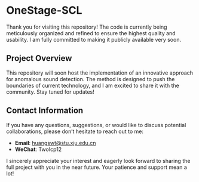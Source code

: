 # OneStage-SCL

Thank you for visiting this repository! The code is currently being meticulously organized and refined to ensure the highest quality and usability. I am fully committed to making it publicly available very soon. 

## Project Overview   
This repository will soon host the implementation of an innovative approach for anomalous sound detection. The method is designed to push the boundaries of current technology, and I am excited to share it with the community. Stay tuned for updates!

## Contact Information   
If you have any questions, suggestions, or would like to discuss potential collaborations, please don’t hesitate to reach out to me:

- **Email**: [huangswt@stu.xju.edu.cn](mailto:huangswt@stu.xju.edu.cn)  
- **WeChat**: TwoIcp12  

I sincerely appreciate your interest and eagerly look forward to sharing the full project with you in the near future. Your patience and support mean a lot!
